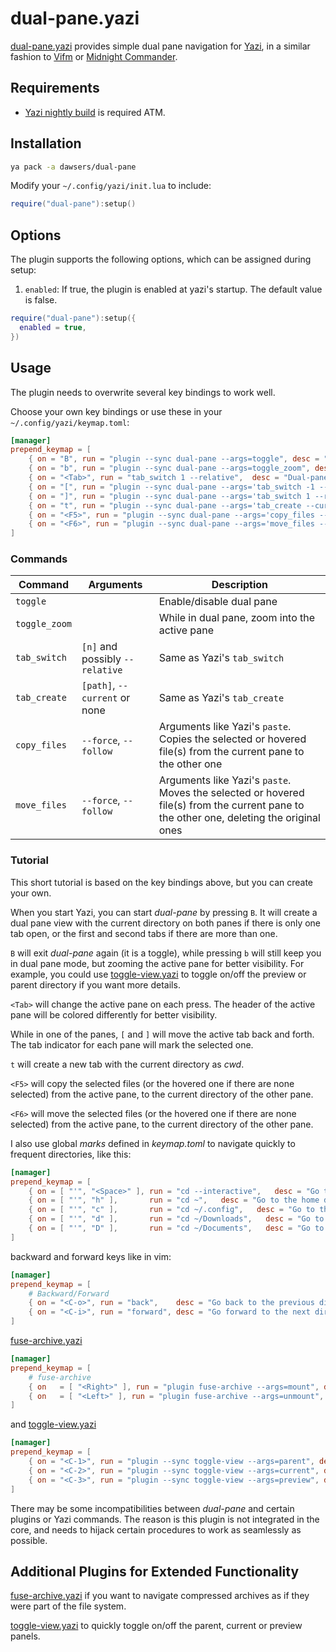 # dual-pane.yazi

[dual-pane.yazi](https://github.com/dawsers/dual-pane.yazi) provides simple
dual pane navigation for [Yazi](https://github.com/sxyazi/yazi/), in a similar
fashion to [Vifm](https://github.com/vifm/vifm) or [Midnight Commander](https://midnight-commander.org/).

## Requirements

- [Yazi nightly build](https://github.com/sxyazi/yazi/releases/tag/nightly) is required ATM.

## Installation

```sh
ya pack -a dawsers/dual-pane
```

Modify your `~/.config/yazi/init.lua` to include:

```lua
require("dual-pane"):setup()
```

## Options

The plugin supports the following options, which can be assigned during setup:

1. `enabled`: If true, the plugin is enabled at yazi's startup. The default value is false.

``` lua
require("dual-pane"):setup({
  enabled = true,
})
``````

## Usage

The plugin needs to overwrite several key bindings to work well.

Choose your own key bindings or use these in your `~/.config/yazi/keymap.toml`:

```toml
[manager]
prepend_keymap = [
    { on = "B", run = "plugin --sync dual-pane --args=toggle", desc = "Dual-pane: toggle" },
    { on = "b", run = "plugin --sync dual-pane --args=toggle_zoom", desc = "Dual-pane: toggle zoom" },
    { on = "<Tab>", run = "tab_switch 1 --relative",  desc = "Dual-pane: switch to the other pane" },
    { on = "[", run = "plugin --sync dual-pane --args='tab_switch -1 --relative'",  desc = "Dual-pane: switch active to previous tab" },
    { on = "]", run = "plugin --sync dual-pane --args='tab_switch 1 --relative'",  desc = "Dual-pane: switch active to next tab" },
    { on = "t", run = "plugin --sync dual-pane --args='tab_create --current'",  desc = "Dual-pane: create a new tab with CWD" },
    { on = "<F5>", run = "plugin --sync dual-pane --args='copy_files --follow'",  desc = "Dual-pane: copy selected files from active to inactive pane" },
    { on = "<F6>", run = "plugin --sync dual-pane --args='move_files --follow'",  desc = "Dual-pane: move selected files from active to inactive pane" },
]
```

### Commands

| Command       | Arguments                       | Description                                                                                                                             |
| ------------- | ------------------------------- | --------------------------------------------------------------------------------------------------------------------------------------- |
| `toggle`      |                                 | Enable/disable dual pane                                                                                                                |
| `toggle_zoom` |                                 | While in dual pane, zoom into the active pane                                                                                           |
| `tab_switch`  | `[n]` and possibly `--relative` | Same as Yazi's `tab_switch`                                                                                                             |
| `tab_create`  | `[path]`, `--current` or none   | Same as Yazi's `tab_create`                                                                                                             |
| `copy_files`  | `--force`, `--follow`           | Arguments like Yazi's `paste`. Copies the selected or hovered file(s) from the current pane to the other one                            |
| `move_files`  | `--force`, `--follow`           | Arguments like Yazi's `paste`. Moves the selected or hovered file(s) from the current pane to the other one, deleting the original ones |

### Tutorial

This short tutorial is based on the key bindings above, but you can create
your own.

When you start Yazi, you can start _dual-pane_ by pressing `B`. It will create
a dual pane view with the current directory on both panes if there is only one
tab open, or the first and second tabs if there are more than one.

`B` will exit _dual-pane_ again (it is a toggle), while pressing `b` will still
keep you in dual pane mode, but zooming the active pane for better visibility.
For example, you could use [toggle-view.yazi](https://github.com/dawsers/toggle-view.yazi)
to toggle on/off the preview or parent directory if you want more details.

`<Tab>` will change the active pane on each press. The header of the active
pane will be colored differently for better visibility.

While in one of the panes, `[` and `]` will move the active tab back and
forth. The tab indicator for each pane will mark the selected one.

`t` will create a new tab with the current directory as _cwd_.

`<F5>` will copy the selected files (or the hovered one if there are none
selected) from the active pane, to the current directory of the other pane.

`<F6>` will move the selected files (or the hovered one if there are none
selected) from the active pane, to the current directory of the other pane.

I also use global _marks_ defined in _keymap.toml_ to navigate quickly to
frequent directories, like this:

```toml
[namager]
prepend_keymap = [
    { on = [ "'", "<Space>" ], run = "cd --interactive",   desc = "Go to a directory interactively" },
    { on = [ "'", "h" ],       run = "cd ~",   desc = "Go to the home directory" },
    { on = [ "'", "c" ],       run = "cd ~/.config",   desc = "Go to the config directory" },
    { on = [ "'", "d" ],       run = "cd ~/Downloads",   desc = "Go to the Downloads directory" },
    { on = [ "'", "D" ],       run = "cd ~/Documents",   desc = "Go to the Documents directory" },
]
```

backward and forward keys like in vim:

```toml
[namager]
prepend_keymap = [
    # Backward/Forward
    { on = "<C-o>", run = "back",    desc = "Go back to the previous directory" },
    { on = "<C-i>", run = "forward", desc = "Go forward to the next directory" },
]
```

[fuse-archive.yazi](https://github.com/dawsers/fuse-archive.yazi)

```toml
[namager]
prepend_keymap = [
    # fuse-archive
    { on   = [ "<Right>" ], run = "plugin fuse-archive --args=mount", desc = "Mount selected archive" },
    { on   = [ "<Left>" ], run = "plugin fuse-archive --args=unmount", desc = "Unmount selected archive" },
]
```

and [toggle-view.yazi](https://github.com/dawsers/toggle-view.yazi)

```toml
[namager]
prepend_keymap = [
    { on = "<C-1>", run = "plugin --sync toggle-view --args=parent", desc = "Toggle parent" },
    { on = "<C-2>", run = "plugin --sync toggle-view --args=current", desc = "Toggle current" },
    { on = "<C-3>", run = "plugin --sync toggle-view --args=preview", desc = "Toggle preview" },
]
```

There may be some incompatibilities between _dual-pane_ and certain plugins or
Yazi commands. The reason is this plugin is not integrated in the core, and needs
to hijack certain procedures to work as seamlessly as possible.

## Additional Plugins for Extended Functionality

[fuse-archive.yazi](https://github.com/dawsers/fuse-archive.yazi) if you want to
navigate compressed archives as if they were part of the file system.

[toggle-view.yazi](https://github.com/dawsers/toggle-view.yazi) to quickly
toggle on/off the parent, current or preview panels.
